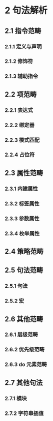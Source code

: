 # 2 句法解析

## 2.1 指令范畴
### 2.1.1 定义与声明

### 2.1.2 修饰符

### 2.1.3 辅助指令

## 2.2 项范畴
### 2.2.1 表达式

### 2.2.2 绑定器

### 2.2.3 模式匹配

### 2.2.4 占位符

## 2.3 属性范畴
### 2.3.1 内建属性

### 2.3.2 标签属性

### 2.3.3 参数属性

### 2.3.4 枚举属性

## 2.4 策略范畴

## 2.5 句法范畴
### 2.5.1 句法

### 2.5.2 宏

## 2.6 其他范畴
### 2.6.1 层级范畴

### 2.6.2 优先级范畴

### 2.6.3 do 元素范畴

## 2.7 其他句法
### 2.7.1 模块

### 2.7.2 字符串插值
